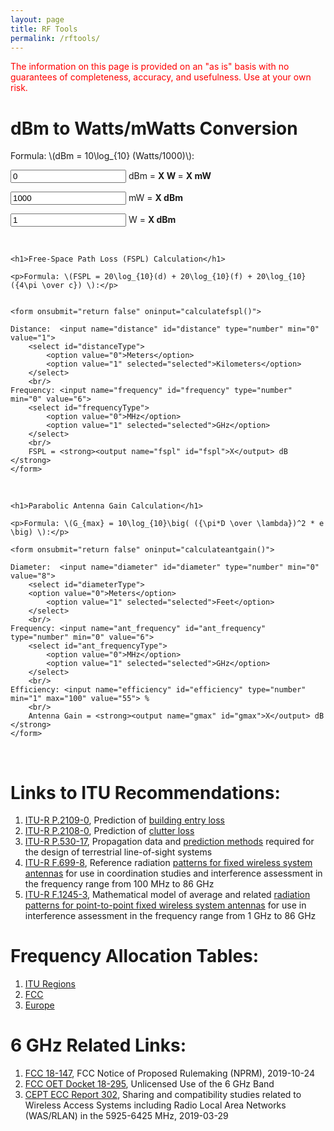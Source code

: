 ```yaml
---
layout: page
title: RF Tools
permalink: /rftools/
---
```



<p style="color:red">The information on this page is provided on an "as is" basis with no guarantees of completeness, accuracy, and usefulness. Use at your own risk.</p>


<script src='https://cdnjs.cloudflare.com/ajax/libs/mathjax/2.7.5/MathJax.js?config=TeX-MML-AM_CHTML' async></script>
      
<script>
const numInputs = document.querySelectorAll('input[type=number]')

numInputs.forEach(function (input) {
    input.addEventListener('change', function (e) {
    if (e.target.value == '') {
      e.target.value = 0
	}
	})
})

calculatewatts = function()
{
    var dbmvalue = parseFloat(document.getElementById('dBm').value);
    var mwatts = Math.pow(10, dbmvalue/10);
    var watts = mwatts/1000;
    document.getElementById('mwatts').value = mwatts.toFixed(2);
    document.getElementById('watts').value = watts.toFixed(2);
}

calculatedbm1 = function() 
{
    var mw_in = parseFloat(document.getElementById('mw_in').value)
    var dbm = 10*Math.log(mw_in)/Math.log(10)
    document.getElementById('dbm_out1').value = dbm.toFixed(2)
}

calculatedbm2 = function() 
{
    var w_in = parseFloat(document.getElementById('w_in').value)
    var dbm = 10*Math.log(w_in*1000)/Math.log(10)
    document.getElementById('dbm_out2').value = dbm.toFixed(2)
}

		calculatefspl = function() 
		{
    var distance_m = parseFloat(document.getElementById('distance').value);
    var distanceType = document.getElementById('distanceType').value;
    var frequency_mhz = parseFloat(document.getElementById('frequency').value);
    var frequencyType = document.getElementById('frequencyType').value;

    if (distanceType == 1) {
            distance_m = distance_m*1000
    }
    if (frequencyType == 1) {
            frequency_mhz = frequency_mhz*1000
    }
    var pl = 20*Math.log(distance_m)/Math.log(10)+20*Math.log(frequency_mhz)/Math.log(10)-27.55
    pl = pl.toFixed(2)
    document.getElementById('fspl').value = pl
		}

calculateantgain = function() 
		{
    

    var diameter_m = parseFloat(document.getElementById('diameter').value);
    var diameterType = document.getElementById('diameterType').value;
    var ant_frequency_mhz = parseFloat(document.getElementById('ant_frequency').value);
    var ant_frequencyType = document.getElementById('ant_frequencyType').value;
    var efficiency = document.getElementById('efficiency').value;
                                                  

    if (diameterType == 1) {
            diameter_m = diameter_m*0.3048
    }
    if (ant_frequencyType == 1) {
            ant_frequency_mhz = ant_frequency_mhz*1000
    }

    var lambda = 300000000/(ant_frequency_mhz*1000000)
    var A = Math.PI*diameter_m/lambda
    var gmax = 10*Math.log(efficiency/100*A*A)/Math.log(10)
    gmax = gmax.toFixed(2)
    document.getElementById('gmax').value = gmax
		}
                
                
onloadfunc = function() 
{
    calculatefspl()
    calculateantgain()
    calculatewatts()
    calculatedbm1()
    calculatedbm2()
}
</script>

  <body onload="onloadfunc()">



   
<h1>dBm to Watts/mWatts Conversion</h1>

<p>Formula: \(dBm = 10\log_{10} (Watts/1000)\):</p>

<form onsubmit="return false" oninput="calculatewatts()">
    <input name="dBm" id="dBm" type="number" value="0"> dBm = 
		<strong><output name="watts" id="watts">X</output> W </strong> = 
    <strong><output name="mwatts" id="mwatts">X</output> mW </strong>
	</form>
<form onsubmit="return false" oninput="calculatedbm1()">
    <input name="mw_in" id="mw_in" type="number" value="1000"> mW = 
		<strong><output name="dbm_out1" id="dbm_out1">X</output> dBm </strong>
	</form>
<form onsubmit="return false" oninput="calculatedbm2()">
    <input name="w_in" id="w_in" type="number" value="1"> W = 
		<strong><output name="dbm_out2" id="dbm_out2">X</output> dBm </strong>
	</form>
<br>

	<h1>Free-Space Path Loss (FSPL) Calculation</h1>

	<p>Formula: \(FSPL = 20\log_{10}(d) + 20\log_{10}(f) + 20\log_{10}({4\pi \over c}) \):</p>

	
	<form onsubmit="return false" oninput="calculatefspl()">

    Distance:  <input name="distance" id="distance" type="number" min="0" value="1">    
		<select id="distanceType">
			<option value="0">Meters</option>
			<option value="1" selected="selected">Kilometers</option>
		</select>
		<br/>
    Frequency: <input name="frequency" id="frequency" type="number" min="0" value="6"> 
		<select id="frequencyType">
			<option value="0">MHz</option>
			<option value="1" selected="selected">GHz</option>
		</select>
		<br/>
		FSPL = <strong><output name="fspl" id="fspl">X</output> dB </strong>
	</form>
<br>

	<h1>Parabolic Antenna Gain Calculation</h1>

	<p>Formula: \(G_{max} = 10\log_{10}\big( ({\pi*D \over \lambda})^2 * e \big) \):</p>

	<form onsubmit="return false" oninput="calculateantgain()">

    Diameter:  <input name="diameter" id="diameter" type="number" min="0" value="8">    
		<select id="diameterType">
        <option value="0">Meters</option>
			<option value="1" selected="selected">Feet</option>
		</select>
		<br/>
    Frequency: <input name="ant_frequency" id="ant_frequency" type="number" min="0" value="6"> 
		<select id="ant_frequencyType">
			<option value="0">MHz</option>
			<option value="1" selected="selected">GHz</option>
		</select>
		<br/>
    Efficiency: <input name="efficiency" id="efficiency" type="number" min="1" max="100" value="55"> %
		<br/>
		Antenna Gain = <strong><output name="gmax" id="gmax">X</output> dB </strong>
	</form>
<br>

<h1>Links to ITU Recommendations:</h1>
<ol>
    <li><a href="https://www.itu.int/dms_pubrec/itu-r/rec/p/R-REC-P.2109-0-201706-I!!PDF-E.pdf">ITU-R P.2109-0</a>, Prediction of <u>building entry loss</u></li>
    <li><a href="https://www.itu.int/dms_pubrec/itu-r/rec/p/R-REC-P.2108-0-201706-I!!PDF-E.pdf">ITU-R P.2108-0</a>, Prediction of <u>clutter loss</u></li>
    <li><a href="https://www.itu.int/dms_pubrec/itu-r/rec/p/R-REC-P.530-17-201712-I!!PDF-E.pdf">ITU-R P.530-17</a>, Propagation data and <u>prediction methods</u> required for the design of terrestrial line-of-sight systems</li>
    <li><a href="https://www.itu.int/dms_pubrec/itu-r/rec/f/R-REC-F.699-8-201801-I!!PDF-E.pdf">ITU-R F.699-8</a>, Reference radiation <u>patterns for fixed wireless system antennas</u> for use in coordination studies and interference assessment in the frequency range from 100 MHz to 86 GHz</li>
    <li><a href="https://www.itu.int/dms_pubrec/itu-r/rec/f/R-REC-F.1245-3-201901-I!!PDF-E.pdf">ITU-R F.1245-3</a>, Mathematical model of average and related <u>radiation patterns for point-to-point fixed wireless system antennas</u> for use in interference assessment in the frequency range from 1 GHz to 86 GHz</li>

</ol>

<h1>Frequency Allocation Tables:</h1>
<ol>
    <li><a href="https://transition.fcc.gov/oet/spectrum/ituregions.pdf">ITU Regions</a></li>
    <li><a href="https://transition.fcc.gov/oet/spectrum/table/fcctable.pdf">FCC</a></li>
    <li><a href="https://www.efis.dk/reports/ReportDownloader?reportid=1">Europe</a></li>
</ol>

<h1>6 GHz Related Links:</h1>
<ol>
    <li><a href="https://docs.fcc.gov/public/attachments/FCC-18-147A1.pdf">FCC 18-147</a>, FCC Notice of Proposed Rulemaking (NPRM), 2019-10-24</li>
    <li><a href="https://www.fcc.gov/ecfs/search/filings?proceedings_name=18-295&q=(proceedings.name:((6%20gh*))%20OR%20proceedings.description:((6%20gh*)))&sort=date_disseminated,DESC">FCC OET Docket 18-295</a>, Unlicensed Use of the 6 GHz Band</li>
    <li><a href="https://www.ecodocdb.dk/download/cc03c766-35f8/ECC%20Report%20302.pdf">CEPT ECC Report 302</a>, Sharing and compatibility studies related to Wireless Access Systems including Radio Local Area Networks (WAS/RLAN) in the 5925-6425 MHz, 2019-03-29</li>
</ol>
